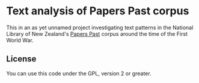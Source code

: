 Text analysis of Papers Past corpus
===================================

This in an as yet unnamed project investigating text patterns in the
National Library of New Zealand's
[Papers Past](http://paperspast.natlib.govt.nz/cgi-bin/paperspast)
corpus around the time of the First World War.

## License

You can use this code under the GPL, version 2 or greater.
